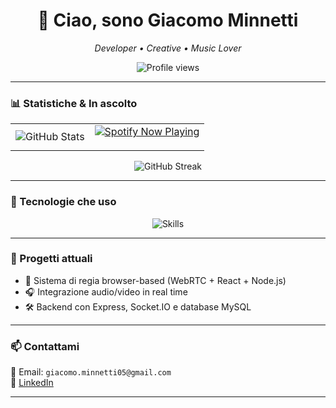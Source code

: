 <h1 align="center">👋 Ciao, sono Giacomo Minnetti</h1>
<p align="center"><em>Developer • Creative • Music Lover</em></p>

<p align="center">
  <img src="https://komarev.com/ghpvc/?username=giacomo-minnetti&label=Profile%20views&color=0e75b6&style=flat" alt="Profile views" />
</p>

---

### 📊 Statistiche & In ascolto

<table>
  <tr>
    <td>
      <img src="https://github-readme-stats.vercel.app/api?username=giacomo-minnetti&show_icons=true&theme=radical&border_radius=10&hide_title=true" alt="GitHub Stats"/>
    </td>
    <td>
    <a href="https://github.com/kittinan/spotify-github-profile">
      <img src="https://spotify-github-profile.kittinanx.com/api/view?    uid=n5gs7y94ghzvs1mtcrd5wj9dw&cover_image=true&theme=compact&show_offline=false&background_color=121212&interchange=false" alt="Spotify Now Playing"/>
  </a>
</p>
     </td>
  </tr>
</table>

<p align="center">
  <img src="https://github-readme-streak-stats.herokuapp.com/?user=giacomo-minnetti&theme=radical&hide_border=true" alt="GitHub Streak"/>
</p>

---

### 🧠 Tecnologie che uso

<p align="center">
  <img src="https://skillicons.dev/icons?i=c,cs,java,mysql,flutter,html,css,js,react,nodejs,vite,git,github,linux" alt="Skills" />
</p>

---

### 🚀 Progetti attuali

- 🎥 Sistema di regia browser-based (WebRTC + React + Node.js)
- 🎧 Integrazione audio/video in real time
- 🛠️ Backend con Express, Socket.IO e database MySQL

---

### 📫 Contattami

<p>
  📧 Email: <code>giacomo.minnetti05@gmail.com</code><br/>
  💼 <a href="[https://linkedin.com/in/giacomo-minnetti](https://www.linkedin.com/in/giacomo-minnetti-841b5b329/)">LinkedIn</a><br/>
</p>

---

